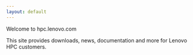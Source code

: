 ```yaml
---
layout: default
---
```


Welcome to hpc.lenovo.com

This site provides downloads, news, documentation and more for Lenovo HPC
customers.
